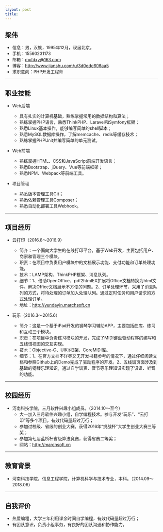 ```yaml
---
layout: post
title:
---
```

## 梁伟

- 信息：男，汉族，1995年12月，现居北京。
- 手机：15560231173
- 邮箱：mxfdxy@163.com
- 博客：http://www.jianshu.com/u/3d0edc606aa5
- 求职意向：PHP开发工程师

---


## 职业技能

- Web后端
    - 具有扎实的计算机基础，熟练掌握常用的数据结构和算法；
    - 熟练掌握PHP语言，熟悉ThinkPHP、Laravel和Symfony框架；
    - 熟悉Linux基本操作，能够编写简单的shell脚本；
    - 熟悉MySQL数据库操作，了解memcache、redis等缓存技术；
    - 熟练掌握PHPUnit并编写简单的单元测试。

- Web前端
    - 熟练掌握HTML、CSS和JavaScript前端开发语言；
    - 熟悉Bootstrap、jQuery、Vue等前端框架；
    - 熟悉NPM、Webpack等前端工具。

- 项目管理
    - 熟悉版本管理工具Git；
    - 熟悉依赖管理工具Composer；
    - 熟悉自动化部署工具Webhook。

---


## 项目经历

- 云打印（2016.8～2016.9）
    - 简介：一个面向大学生的在线打印平台，基于Web开发，主要包括用户、商家和管理三个模块。
    - 职责：在项目中负责用户模块中的文档展示功能、支付功能和订单处理功能。
    - 技术：LAMP架构、ThinkPHP框架、消息队列。
    - 细节：1、借助OpenOffice、pdf2htmlEX扩展将Office文档转换为html文件。解决Office文档展示不方便的问题。2、订单处理环节，采用了消息队列的方式，将待处理的订单加入处理队列。通过定时任务和用户请求的方式处理订单。
    - 地址：http://yundayin.marchsoft.cn

- 玩乐（2016.3～2015.6）
    - 简介：这是一个基于iPad开发的钢琴学习辅助APP，主要包括曲库、练习和互动三个模块。
    - 职责：在项目中负责练习模块的开发，完成了MIDI键盘驱动程序的编写和五线谱视图的交互实现。
    - 技术：Objective-C、UIKit框架、CoreMIDI库。
    - 细节：1、在官方文档不详尽又无开发书籍参考的情况下，通过仔细阅读文档和参照Github上的Demo完成了驱动程序的开发。2、五线谱页面涉及到基础的钢琴乐理知识，通过自学谱表、音节等乐理知识实现了识谱、听音的功能。

---


## 校园经历

- 河南科技学院，三月软件兴趣小组成员。（2014.10～至今）
    - 大一加入三月软件兴趣小组，自学编程技术。参与开发“玩乐”、“云打印”等多个项目，有效代码量超过万行；
    - 参加过校级、省级的创业大赛，获得2016年“挑战杯”大学生创业大赛三等奖；
    - 参加第七届蓝桥杯省级算法竞赛，获得省赛二等奖；
    - 网站：http://marchsoft.cn

---


## 教育背景

- 河南科技学院，信息工程学院，计算机科学与技术专业，本科。（2014.09～2018.06）

---


## 自我评价

- 热爱编程，大学三年利用课余时间自学编程，有效代码量超过万行；
- 有团队意识，负责小组事务，有良好的团队沟通和协作能力。

